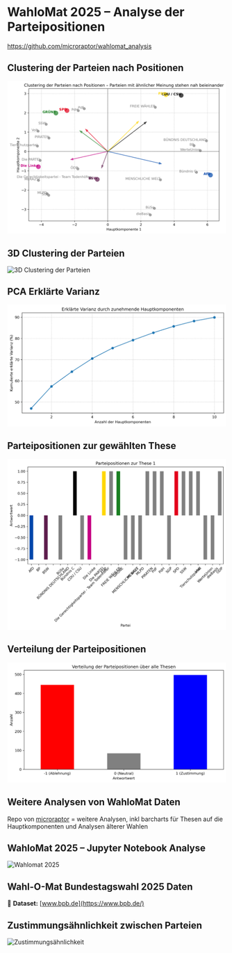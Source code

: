 # WahloMat 2025 – Analyse der Parteipositionen

https://github.com/microraptor/wahlomat_analysis

## Clustering der Parteien nach Positionen
![Clustering der Parteien nach Positionen](img/Clustering%20der%20Parteien%20nach%20Positionen.png)

## 3D Clustering der Parteien
![3D Clustering der Parteien](img/PCA_3D_Clustering.gif)

## PCA Erklärte Varianz
![Erklärte Varianz nach anzahl von PCA Dimensionen](img/Erklaerte_Varianz_PCA.png)

## Parteipositionen zur gewählten These
![Parteipositionen](party_positions_0.png)

## Verteilung der Parteipositionen
![Verteilung der Parteipositionen](img/Verteilung%20der%20Parteipositionen.png)

## Weitere Analysen von WahloMat Daten
Repo von [microraptor](https://github.com/microraptor/wahlomat_analysis) = weitere Analysen, inkl barcharts für Thesen auf die Hauptkomponenten und Analysen älterer Wahlen

## WahloMat 2025 – Jupyter Notebook Analyse
![Wahlomat 2025](Wahlomat%202025.ipynb)

## Wahl-O-Mat Bundestagswahl 2025 Daten
📂 **Dataset:** [www.bpb.de](https://www.bpb.de/)

## Zustimmungsähnlichkeit zwischen Parteien
![Zustimmungsähnlichkeit](Zustimmungsähnlichkeit.png)

